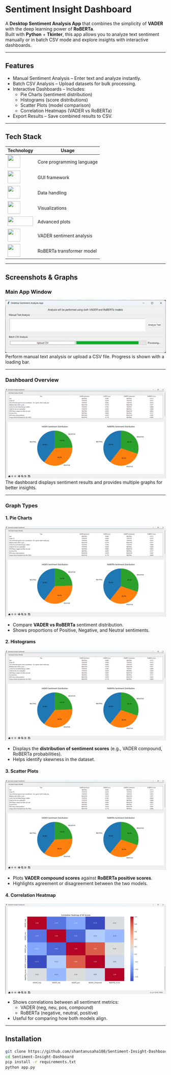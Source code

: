 # Sentiment Insight Dashboard  

A **Desktop Sentiment Analysis App** that combines the simplicity of **VADER** with the deep learning power of **RoBERTa**.  
Built with **Python** + **Tkinter**, this app allows you to analyze text sentiment manually or in batch CSV mode and explore insights with interactive dashboards.

---

## Features
- Manual Sentiment Analysis – Enter text and analyze instantly.  
- Batch CSV Analysis – Upload datasets for bulk processing.  
- Interactive Dashboards – Includes:
  - Pie Charts (sentiment distribution)  
  - Histograms (score distributions)  
  - Scatter Plots (model comparison)  
  - Correlation Heatmaps (VADER vs RoBERTa)  
- Export Results – Save combined results to CSV.  

---

## Tech Stack  

| Technology | Usage |
|------------|--------|
| <img src="https://www.vectorlogo.zone/logos/python/python-icon.svg" width="40" height="40"/> | Core programming language |
| <img src="https://upload.wikimedia.org/wikipedia/commons/8/88/TkInterPython.png" width="40" height="40"/> | GUI framework |
| <img src="https://pandas.pydata.org/static/img/pandas_mark.svg" width="40" height="40"/> | Data handling |
| <img src="https://matplotlib.org/_static/logo2.svg" width="40" height="40"/> | Visualizations |
| <img src="https://seaborn.pydata.org/_images/logo-wide-lightbg.svg" width="80" height="30"/> | Advanced plots |
| <img src="https://upload.wikimedia.org/wikipedia/commons/3/3a/NTLK_Logo.png" width="40" height="40"/> | VADER sentiment analysis |
| <img src="https://huggingface.co/front/assets/huggingface_logo-noborder.svg" width="40" height="40"/> | RoBERTa transformer model |

---

## Screenshots & Graphs  

### Main App Window  
![Main App](./screenshots/Screenshot%202025-09-23%20225234.png)  
Perform manual text analysis or upload a CSV file. Progress is shown with a loading bar.  

---

### Dashboard Overview  
![Dashboard](./screenshots/Screenshot%202025-09-24%20113206.png)  
The dashboard displays sentiment results and provides multiple graphs for better insights.  

---

### Graph Types  

#### 1. Pie Charts  
![Pie Chart](./screenshots/Screenshot%202025-09-24%20113206.png)  
- Compare **VADER vs RoBERTa** sentiment distribution.  
- Shows proportions of Positive, Negative, and Neutral sentiments.  

#### 2. Histograms  
![Histogram](./screenshots/Screenshot%202025-09-24%20113206.png)  
- Displays the **distribution of sentiment scores** (e.g., VADER compound, RoBERTa probabilities).  
- Helps identify skewness in the dataset.  

#### 3. Scatter Plots  
![Scatter Plot](./screenshots/Screenshot%202025-09-24%20113206.png)  
- Plots **VADER compound scores** against **RoBERTa positive scores**.  
- Highlights agreement or disagreement between the two models.  

#### 4. Correlation Heatmap  
![Heatmap](./screenshots/Screenshot%202025-09-24%20113303.png)  
- Shows correlations between all sentiment metrics:  
  - VADER (neg, neu, pos, compound)  
  - RoBERTa (negative, neutral, positive)  
- Useful for comparing how both models align.  

---

## Installation  

```bash
git clone https://github.com/shantanusaha108/Sentiment-Insight-Dashboard.git
cd Sentiment-Insight-Dashboard
pip install -r requirements.txt
python app.py
